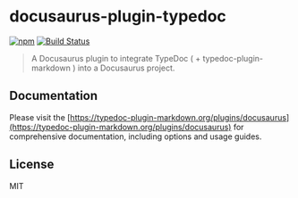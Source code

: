 # docusaurus-plugin-typedoc

[![npm](https://img.shields.io/npm/v/docusaurus-plugin-typedoc.svg?logo=npm)](https://www.npmjs.com/package/docusaurus-plugin-typedoc) [![Build Status](https://github.com/typedoc2md/typedoc-plugin-markdown/actions/workflows/ci.docusaurus-plugin-typedoc.yml/badge.svg?branch=main&style=flat-square)](https://github.com/typedoc2md/typedoc-plugin-markdown/actions/workflows/ci.docusaurus-plugin-typedoc.yml)

> A Docusaurus plugin to integrate TypeDoc ( + typedoc-plugin-markdown ) into a Docusaurus project.

## Documentation

Please visit the [https://typedoc-plugin-markdown.org/plugins/docusaurus](https://typedoc-plugin-markdown.org/plugins/docusaurus) for comprehensive documentation, including options and usage guides.

## License

MIT